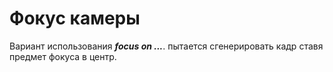 # Фокус камеры

Вариант использования ***focus on ...***. пытается сгенерировать кадр ставя предмет фокуса в центр.
